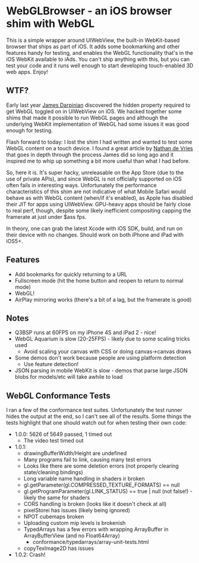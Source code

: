 WebGLBrowser - an iOS browser shim with WebGL
========

This is a simple wrapper around UIWebView, the built-in WebKit-based browser that ships as part of iOS. It adds
some bookmarking and other features handy for testing, and enables the WebGL functionality that's in the iOS
WebKit available to iAds. You can't ship anything with this, but you can test your code and it runs well enough
to start developing touch-enabled 3D web apps. Enjoy!

WTF?
---------

Early last year [James Darpinian](https://twitter.com/modeless) discovered the hidden property required to get WebGL
toggled on in UIWebView on iOS. We hacked together some shims that made it possible to run WebGL pages and although
the underlying WebKit implementation of WebGL had some issues it was good enough for testing.

Flash forward to today: I lost the shim I had written and wanted to test some WebGL content on a touch device. I
found a great article by [Nathan de Vries](http://atnan.com/blog/2011/11/03/enabling-and-using-webgl-on-ios/) that
goes in depth through the process James did so long ago and it inspired me to whip up something a bit more useful
than what I had before.

So, here it is. It's super hacky, unreleasable on the App Store (due to the use of private APIs), and since WebGL
is not officially supported on iOS often fails in interesting ways. Unfortunately the performance characteristics
of this shim are not indicative of what Mobile Safari would behave as with WebGL content (when/if it's enabled), as
Apple has disabled their JIT for apps using UIWebView. GPU-heavy apps should be fairly close to real perf, though,
despite some likely inefficient compositing capping the framerate at just under $ass fps.

In theory, one can grab the latest Xcode with iOS SDK, build, and run on their device with no changes. Should work
on both iPhone and iPad with iOS5+.

Features
---------

* Add bookmarks for quickly returning to a URL
* Fullscreen mode (hit the home button and reopen to return to normal mode)
* WebGL!
* AirPlay mirroring works (there's a bit of a lag, but the framerate is good)

Notes
---------

* Q3BSP runs at 60FPS on my iPhone 4S and iPad 2 - nice!
* WebGL Aquarium is slow (20-25FPS) - likely due to some scaling tricks used
  * Avoid scaling your canvas with CSS or doing canvas->canvas draws
* Some demos don't work because people are using platform detection
  * Use feature detection!
* JSON parsing in mobile WebKit is slow - demos that parse large JSON blobs for models/etc will take awhile to load

WebGL Conformance Tests
---------
I ran a few of the conformance test suites. Unfortunately the test runner hides the output at the end, so I can't
see all of the results. Some things the tests highlight that one should watch out for when testing their own code:

* 1.0.0: 5626 of 5649 passed, 1 timed out
  * The video test timed out
* 1.0.1:
  * drawingBufferWidth/Height are undefined
  * Many programs fail to link, causing many test errors
  * Looks like there are some deletion errors (not properly clearing state/cleaning bindings)
  * Long variable name handling in shaders ir broken
  * gl.getParameter(gl.COMPRESSED_TEXTURE_FORMATS) == null
  * gl.getProgramParameter(gl.LINK_STATUS) == true | null (not false!) - likely the same for shaders
  * CORS handling is broken (looks like it doesn't check at all)
  * pixelStorei has issues (likely being ignored)
  * NPOT cubemaps broken
  * Uploading custom mip levels is brokenish
  * TypedArrays has a few errors with wrapping ArrayBuffer in ArrayBufferView (and no Float64Array)
      * conformance/typedarrays/array-unit-tests.html
  * copyTexImage2D has issues
* 1.0.2: Crash!